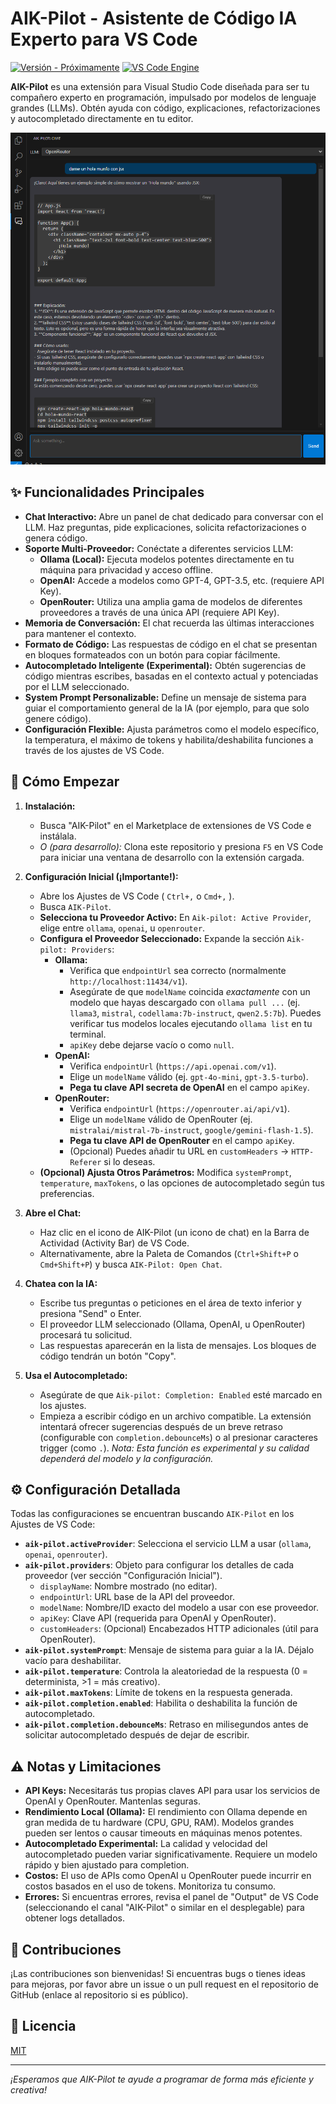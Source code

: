 # AIK-Pilot - Asistente de Código IA Experto para VS Code

[![Versión - Próximamente](https://img.shields.io/badge/version-0.0.1-blue)](https://marketplace.visualstudio.com/items?itemName=TU_PUBLISHER.aik-pilot) <!-- Reemplaza con tu enlace real del marketplace -->
[![VS Code Engine](https://img.shields.io/badge/vscode-^1.75.0-blue.svg)](https://code.visualstudio.com)

**AIK-Pilot** es una extensión para Visual Studio Code diseñada para ser tu compañero experto en programación, impulsado por modelos de lenguaje grandes (LLMs). Obtén ayuda con código, explicaciones, refactorizaciones y autocompletado directamente en tu editor.

![Screenshot de AIK-Pilot (Opcional - Añade una imagen aquí)](./img/chat.png) <!-- Añade una captura de pantalla si tienes -->

## ✨ Funcionalidades Principales

*   **Chat Interactivo:** Abre un panel de chat dedicado para conversar con el LLM. Haz preguntas, pide explicaciones, solicita refactorizaciones o genera código.
*   **Soporte Multi-Proveedor:** Conéctate a diferentes servicios LLM:
    *   **Ollama (Local):** Ejecuta modelos potentes directamente en tu máquina para privacidad y acceso offline.
    *   **OpenAI:** Accede a modelos como GPT-4, GPT-3.5, etc. (requiere API Key).
    *   **OpenRouter:** Utiliza una amplia gama de modelos de diferentes proveedores a través de una única API (requiere API Key).
*   **Memoria de Conversación:** El chat recuerda las últimas interacciones para mantener el contexto.
*   **Formato de Código:** Las respuestas de código en el chat se presentan en bloques formateados con un botón para copiar fácilmente.
*   **Autocompletado Inteligente (Experimental):** Obtén sugerencias de código mientras escribes, basadas en el contexto actual y potenciadas por el LLM seleccionado.
*   **System Prompt Personalizable:** Define un mensaje de sistema para guiar el comportamiento general de la IA (por ejemplo, para que solo genere código).
*   **Configuración Flexible:** Ajusta parámetros como el modelo específico, la temperatura, el máximo de tokens y habilita/deshabilita funciones a través de los ajustes de VS Code.

## 🚀 Cómo Empezar

1.  **Instalación:**
    *   Busca "AIK-Pilot" en el Marketplace de extensiones de VS Code e instálala.
    *   *O (para desarrollo):* Clona este repositorio y presiona `F5` en VS Code para iniciar una ventana de desarrollo con la extensión cargada.

2.  **Configuración Inicial (¡Importante!):**
    *   Abre los Ajustes de VS Code ( `Ctrl+,` o `Cmd+,` ).
    *   Busca `AIK-Pilot`.
    *   **Selecciona tu Proveedor Activo:** En `Aik-pilot: Active Provider`, elige entre `ollama`, `openai`, u `openrouter`.
    *   **Configura el Proveedor Seleccionado:** Expande la sección `Aik-pilot: Providers`:
        *   **Ollama:**
            *   Verifica que `endpointUrl` sea correcto (normalmente `http://localhost:11434/v1`).
            *   Asegúrate de que `modelName` coincida *exactamente* con un modelo que hayas descargado con `ollama pull ...` (ej. `llama3`, `mistral`, `codellama:7b-instruct`, `qwen2.5:7b`). Puedes verificar tus modelos locales ejecutando `ollama list` en tu terminal.
            *   `apiKey` debe dejarse vacío o como `null`.
        *   **OpenAI:**
            *   Verifica `endpointUrl` (`https://api.openai.com/v1`).
            *   Elige un `modelName` válido (ej. `gpt-4o-mini`, `gpt-3.5-turbo`).
            *   **Pega tu clave API secreta de OpenAI** en el campo `apiKey`.
        *   **OpenRouter:**
            *   Verifica `endpointUrl` (`https://openrouter.ai/api/v1`).
            *   Elige un `modelName` válido de OpenRouter (ej. `mistralai/mistral-7b-instruct`, `google/gemini-flash-1.5`).
            *   **Pega tu clave API de OpenRouter** en el campo `apiKey`.
            *   (Opcional) Puedes añadir tu URL en `customHeaders` -> `HTTP-Referer` si lo deseas.
    *   **(Opcional) Ajusta Otros Parámetros:** Modifica `systemPrompt`, `temperature`, `maxTokens`, o las opciones de autocompletado según tus preferencias.

3.  **Abre el Chat:**
    *   Haz clic en el icono de AIK-Pilot (un icono de chat) en la Barra de Actividad (Activity Bar) de VS Code.
    *   Alternativamente, abre la Paleta de Comandos (`Ctrl+Shift+P` o `Cmd+Shift+P`) y busca `AIK-Pilot: Open Chat`.

4.  **Chatea con la IA:**
    *   Escribe tus preguntas o peticiones en el área de texto inferior y presiona "Send" o Enter.
    *   El proveedor LLM seleccionado (Ollama, OpenAI, u OpenRouter) procesará tu solicitud.
    *   Las respuestas aparecerán en la lista de mensajes. Los bloques de código tendrán un botón "Copy".

5.  **Usa el Autocompletado:**
    *   Asegúrate de que `Aik-pilot: Completion: Enabled` esté marcado en los ajustes.
    *   Empieza a escribir código en un archivo compatible. La extensión intentará ofrecer sugerencias después de un breve retraso (configurable con `completion.debounceMs`) o al presionar caracteres trigger (como `.`). *Nota: Esta función es experimental y su calidad dependerá del modelo y la configuración.*

## ⚙️ Configuración Detallada

Todas las configuraciones se encuentran buscando `AIK-Pilot` en los Ajustes de VS Code:

*   **`aik-pilot.activeProvider`**: Selecciona el servicio LLM a usar (`ollama`, `openai`, `openrouter`).
*   **`aik-pilot.providers`**: Objeto para configurar los detalles de cada proveedor (ver sección "Configuración Inicial").
    *   `displayName`: Nombre mostrado (no editar).
    *   `endpointUrl`: URL base de la API del proveedor.
    *   `modelName`: Nombre/ID exacto del modelo a usar con ese proveedor.
    *   `apiKey`: Clave API (requerida para OpenAI y OpenRouter).
    *   `customHeaders`: (Opcional) Encabezados HTTP adicionales (útil para OpenRouter).
*   **`aik-pilot.systemPrompt`**: Mensaje de sistema para guiar a la IA. Déjalo vacío para deshabilitar.
*   **`aik-pilot.temperature`**: Controla la aleatoriedad de la respuesta (0 = determinista, >1 = más creativo).
*   **`aik-pilot.maxTokens`**: Límite de tokens en la respuesta generada.
*   **`aik-pilot.completion.enabled`**: Habilita o deshabilita la función de autocompletado.
*   **`aik-pilot.completion.debounceMs`**: Retraso en milisegundos antes de solicitar autocompletado después de dejar de escribir.

## ⚠️ Notas y Limitaciones

*   **API Keys:** Necesitarás tus propias claves API para usar los servicios de OpenAI y OpenRouter. Mantenlas seguras.
*   **Rendimiento Local (Ollama):** El rendimiento con Ollama depende en gran medida de tu hardware (CPU, GPU, RAM). Modelos grandes pueden ser lentos o causar timeouts en máquinas menos potentes.
*   **Autocompletado Experimental:** La calidad y velocidad del autocompletado pueden variar significativamente. Requiere un modelo rápido y bien ajustado para completion.
*   **Costos:** El uso de APIs como OpenAI u OpenRouter puede incurrir en costos basados en el uso de tokens. Monitoriza tu consumo.
*   **Errores:** Si encuentras errores, revisa el panel de "Output" de VS Code (seleccionando el canal "AIK-Pilot" o similar en el desplegable) para obtener logs detallados.

## 🤝 Contribuciones

¡Las contribuciones son bienvenidas! Si encuentras bugs o tienes ideas para mejoras, por favor abre un issue o un pull request en el repositorio de GitHub (enlace al repositorio si es público).

## 📄 Licencia

[MIT](./LICENSE) <!-- Asume licencia MIT, crea un archivo LICENSE si no lo tienes -->

---

*¡Esperamos que AIK-Pilot te ayude a programar de forma más eficiente y creativa!*